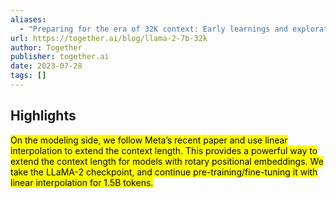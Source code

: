 ```yaml
---
aliases:
  - "Preparing for the era of 32K context: Early learnings and explorations"
url: https://together.ai/blog/llama-2-7b-32k
author: Together
publisher: together.ai
date: 2023-07-28
tags: []
---
```


## Highlights
<mark>On the modeling side, we follow Meta’s recent paper and use linear interpolation to extend the context length. This provides a powerful way to extend the context length for models with rotary positional embeddings. We take the LLaMA-2 checkpoint, and continue pre-training/fine-tuning it with linear interpolation for 1.5B tokens.</mark>

